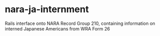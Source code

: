 # nara-ja-internment
Rails interface onto NARA Record Group 210, containing information on interned Japanese Americans from WRA Form 26
